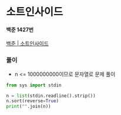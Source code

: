 # 소트인사이드
#### 백준 1427번
[백준 | 소트인사이드](https://www.acmicpc.net/problem/1427)
### 풀이
+ n <= 1000000000이므로 문자열로 문제 풀이
```python
from sys import stdin

n = list(stdin.readline().strip())
n.sort(reverse=True)
print("".join(n))
```

